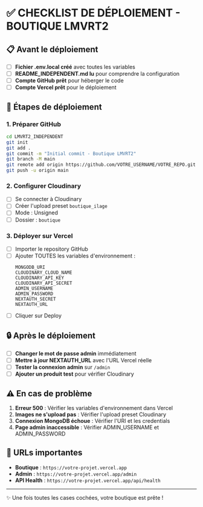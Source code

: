 # ✅ CHECKLIST DE DÉPLOIEMENT - BOUTIQUE LMVRT2

## 📋 Avant le déploiement

- [ ] **Fichier .env.local créé** avec toutes les variables
- [ ] **README_INDEPENDENT.md lu** pour comprendre la configuration
- [ ] **Compte GitHub prêt** pour héberger le code
- [ ] **Compte Vercel prêt** pour le déploiement

## 🚀 Étapes de déploiement

### 1. Préparer GitHub
```bash
cd LMVRT2_INDEPENDENT
git init
git add .
git commit -m "Initial commit - Boutique LMVRT2"
git branch -M main
git remote add origin https://github.com/VOTRE_USERNAME/VOTRE_REPO.git
git push -u origin main
```

### 2. Configurer Cloudinary
- [ ] Se connecter à Cloudinary
- [ ] Créer l'upload preset `boutique_ilage`
- [ ] Mode : Unsigned
- [ ] Dossier : `boutique`

### 3. Déployer sur Vercel
- [ ] Importer le repository GitHub
- [ ] Ajouter TOUTES les variables d'environnement :
  ```
  MONGODB_URI
  CLOUDINARY_CLOUD_NAME
  CLOUDINARY_API_KEY
  CLOUDINARY_API_SECRET
  ADMIN_USERNAME
  ADMIN_PASSWORD
  NEXTAUTH_SECRET
  NEXTAUTH_URL
  ```
- [ ] Cliquer sur Deploy

## 🔒 Après le déploiement

- [ ] **Changer le mot de passe admin** immédiatement
- [ ] **Mettre à jour NEXTAUTH_URL** avec l'URL Vercel réelle
- [ ] **Tester la connexion admin** sur `/admin`
- [ ] **Ajouter un produit test** pour vérifier Cloudinary

## ⚠️ En cas de problème

1. **Erreur 500** : Vérifier les variables d'environnement dans Vercel
2. **Images ne s'upload pas** : Vérifier l'upload preset Cloudinary
3. **Connexion MongoDB échoue** : Vérifier l'URI et les credentials
4. **Page admin inaccessible** : Vérifier ADMIN_USERNAME et ADMIN_PASSWORD

## 📱 URLs importantes

- **Boutique** : `https://votre-projet.vercel.app`
- **Admin** : `https://votre-projet.vercel.app/admin`
- **API Health** : `https://votre-projet.vercel.app/api/health`

---

✨ Une fois toutes les cases cochées, votre boutique est prête !